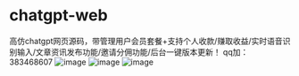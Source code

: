 # chatgpt-web
高仿chatgpt网页源码，带管理用户会员套餐+支持个人收款/赚取收益/实时语音识别输入/文章资讯发布功能/邀请分佣功能/后台一键版本更新！
qq加：383468607
![image](https://github.com/hupozhao/chatgpt-web/assets/33725184/51ea4db6-61d9-48d7-92b9-c61aab482980)
![image](https://github.com/hupozhao/chatgpt-web/assets/33725184/8c5f403d-8b36-456b-8bff-38a1c09e1e6b)
![image](https://github.com/hupozhao/chatgpt-web/assets/33725184/befaac12-b666-4925-bfca-edcd4758ecdd)
